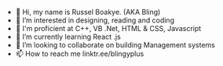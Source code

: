 - 👋 Hi, my name is Russel Boakye. (AKA Bling)
- 👀 I’m interested in designing, reading and coding
- 💪 I'm proficient at C++, VB .Net, HTML & CSS, Javascript
- 🌱 I’m currently learning React .js
- 💞️ I’m looking to collaborate on building Management systems
- 📫 How to reach me linktr.ee/blingyplus

<!---
blingyplus/blingyplus is a ✨ special ✨ repository because its `README.md` (this file) appears on your GitHub profile.
You can click the Preview link to take a look at your changes.
--->
